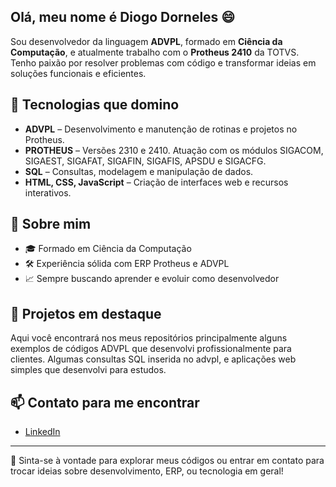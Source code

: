 ## Olá, meu nome é Diogo Dorneles 😄

<!--
**diogodorneles/diogodorneles** is a ✨ _special_ ✨ repository because its `README.md` (this file) appears on your GitHub profile.

Here are some ideas to get you started:

- 🔭 I’m currently working on ...
- 🌱 I’m currently learning ...
- 👯 I’m looking to collaborate on ...
- 🤔 I’m looking for help with ...
- 💬 Ask me about ...
- 📫 How to reach me: ...
- 😄 Pronouns: ...
- ⚡ Fun fact: ...
-->

Sou desenvolvedor da linguagem **ADVPL**, formado em **Ciência da Computação**, e atualmente trabalho com o **Protheus 2410** da TOTVS. 
Tenho paixão por resolver problemas com código e transformar ideias em soluções funcionais e eficientes.

## 🚀 Tecnologias que domino
- **ADVPL** – Desenvolvimento e manutenção de rotinas e projetos no Protheus.
- **PROTHEUS** – Versões 2310 e 2410. Atuação com os módulos SIGACOM, SIGAEST, SIGAFAT, SIGAFIN, SIGAFIS, APSDU e SIGACFG.
- **SQL** – Consultas, modelagem e manipulação de dados.
- **HTML, CSS, JavaScript** – Criação de interfaces web e recursos interativos.

## 🧠 Sobre mim
- 🎓 Formado em Ciência da Computação
- 🛠️ Experiência sólida com ERP Protheus e ADVPL
- 📈 Sempre buscando aprender e evoluir como desenvolvedor

## 📂 Projetos em destaque
Aqui você encontrará nos meus repositórios principalmente alguns exemplos de códigos ADVPL que desenvolvi profissionalmente para clientes. Algumas consultas SQL inserida no advpl, e aplicações web simples que desenvolvi para estudos.

## 📫 Contato para me encontrar
- [LinkedIn](https://www.linkedin.com/in/diogo-dorneles-d/) 

---

💬 Sinta-se à vontade para explorar meus códigos ou entrar em contato para trocar ideias sobre desenvolvimento, ERP, ou tecnologia em geral!
